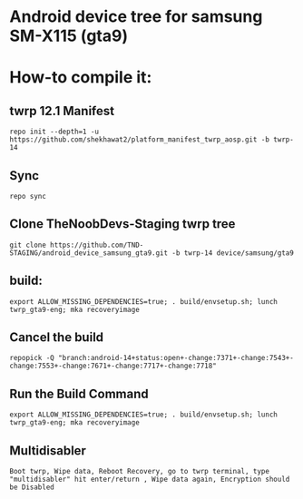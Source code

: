 # Android device tree for samsung SM-X115 (gta9)

# How-to compile it:

## twrp 12.1 Manifest
    repo init --depth=1 -u https://github.com/shekhawat2/platform_manifest_twrp_aosp.git -b twrp-14
## Sync
    repo sync
## Clone TheNoobDevs-Staging twrp tree
    git clone https://github.com/TND-STAGING/android_device_samsung_gta9.git -b twrp-14 device/samsung/gta9
## build:
    export ALLOW_MISSING_DEPENDENCIES=true; . build/envsetup.sh; lunch twrp_gta9-eng; mka recoveryimage
## Cancel the build
    repopick -Q "branch:android-14+status:open+-change:7371+-change:7543+-change:7553+-change:7671+-change:7717+-change:7718"
## Run the Build Command
    export ALLOW_MISSING_DEPENDENCIES=true; . build/envsetup.sh; lunch twrp_gta9-eng; mka recoveryimage
## Multidisabler
    Boot twrp, Wipe data, Reboot Recovery, go to twrp terminal, type "multidisabler" hit enter/return , Wipe data again, Encryption should be Disabled

